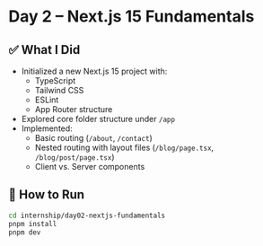 # Day 2 – Next.js 15 Fundamentals

## ✅ What I Did

- Initialized a new Next.js 15 project with:
  - TypeScript
  - Tailwind CSS
  - ESLint
  - App Router structure
- Explored core folder structure under `/app`
- Implemented:
  - Basic routing (`/about`, `/contact`)
  - Nested routing with layout files (`/blog/page.tsx`, `/blog/post/page.tsx`)
  - Client vs. Server components

## 🚀 How to Run

```bash
cd internship/day02-nextjs-fundamentals
pnpm install
pnpm dev
